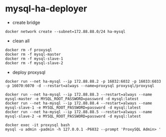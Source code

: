 # mysql-ha-deployer
- create bridge
```create bridge
docker network create --subnet=172.88.88.0/24 ha-mysql
```
- clean all
```clean all
docker rm -f proxysql
docker rm -f mysql-master
docker rm -f mysql-slave-1
docker rm -f mysql-slave-2
```
- deploy proxysql
```docker deploy proxysql
docker run --net ha-mysql --ip 172.88.88.2 -p 16032:6032 -p 16033:6033 -p 16070:6070 -d --restart=always --name=proxysql proxysql/proxysql
```

```docker deploy mysql
docker run --net ha-mysql --ip 172.88.88.3 --restart=always --name mysql-master -e MYSQL_ROOT_PASSWORD=password -d mysql:latest
docker run --net ha-mysql --ip 172.88.88.4 --restart=always --name mysql-slave-1 -e MYSQL_ROOT_PASSWORD=password -d mysql:latest
docker run --net ha-mysql --ip 172.88.88.5 --restart=always --name mysql-slave-2 -e MYSQL_ROOT_PASSWORD=password -d mysql:latest
```

```in proxysql
docker exec -it proxysql bash
mysql -u admin -padmin -h 127.0.0.1 -P6032 --prompt 'ProxySQL Admin> '
```
